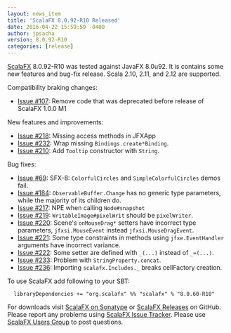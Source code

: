 ```yaml
---
layout: news_item
title: 'ScalaFX 8.0.92-R10 Released'
date: 2016-04-22 15:59:59 -0400
author: jpsacha
version: 8.0.92-R10
categories: [release]
---
```


[ScalaFX][1] 8.0.92-R10 was tested against JavaFX 8.0u92.
It is contains some new features and bug-fix release. Scala 2.10, 2.11, and 2.12 are supported.

Compatibility braking changes:
* [Issue #107][107]: Remove code that was deprecated before release of ScalaFX 1.0.0 M1

New features and improvements:
* [Issue #218][218]: Missing access methods in JFXApp
* [Issue #232][232]: Wrap missing `Bindings.create*Binding`.
* [Issue #210][210]: Add `Tooltip` constructor with `String`.

Bug fixes:
* [Issue #69][69]: SFX-8: `ColorfulCircles` and `SimpleColorfulCircles` demos fail.
* [Issue #184][184]: `ObservableBuffer.Change` has no generic type parameters, while the majority of its children do.
* [Issue #217][217]: NPE when calling `Node#snapshot`
* [Issue #219][219]: `WritableImage#pixelWrit` should be `pixelWriter`.
* [Issue #220][220]: Scene's `onMouseDrag*` setters have incorrect type parameters, `jfxsi.MouseEvent` instead `jfxsi.MouseDragEvent`.
* [Issue #221][221]: Some type constraints in methods using `jfxe.EventHandler` arguments have incorrect variance.
* [Issue #222][222]: Some setter are defined with `_(...)` instead of `_=(...)`.
* [Issue #233][233]: Problem with `StringProperty.concat`.
* [Issue #236][236]: Importing `scalafx.Includes._` breaks cellFactory creation.


To use ScalaFX add following to your SBT:

      libraryDependencies += "org.scalafx" %% "scalafx" % "8.0.60-R10"

For downloads visit [ScalaFX on Sonatype][2] or [ScalaFX Releases][3] on GitHub. 
Please report any problems using [ScalaFX Issue Tracker][4]. 
Please use [ScalaFX Users Group][5] to post questions. 

[1]: http://scalafx.org
[2]: http://search.maven.org/#search&#124;ga&#124;1&#124;scalafx
[3]: https://github.com/scalafx/scalafx/releases
[4]: https://github.com/scalafx/scalafx/issues
[5]: https://groups.google.com/forum/#!forum/scalafx-users
[69]: https://github.com/scalafx/scalafx/issues/69
[107]: https://github.com/scalafx/scalafx/issues/107
[184]: https://github.com/scalafx/scalafx/issues/184
[210]: https://github.com/scalafx/scalafx/issues/210
[217]: https://github.com/scalafx/scalafx/issues/217
[218]: https://github.com/scalafx/scalafx/issues/218
[219]: https://github.com/scalafx/scalafx/issues/219
[220]: https://github.com/scalafx/scalafx/issues/220
[221]: https://github.com/scalafx/scalafx/issues/221
[222]: https://github.com/scalafx/scalafx/issues/222
[232]: https://github.com/scalafx/scalafx/issues/232
[233]: https://github.com/scalafx/scalafx/issues/233
[236]: https://github.com/scalafx/scalafx/issues/236